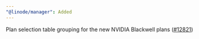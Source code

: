 ```yaml
---
"@linode/manager": Added
---
```


Plan selection table grouping for the new NVIDIA Blackwell plans ([#12821](https://github.com/linode/manager/pull/12821))
